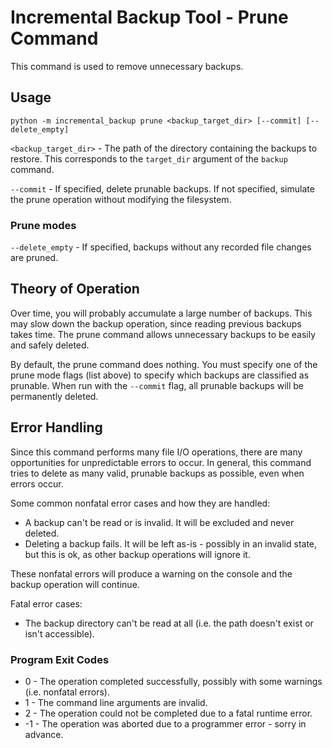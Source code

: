 # Incremental Backup Tool - Prune Command

This command is used to remove unnecessary backups.

## Usage

```
python -m incremental_backup prune <backup_target_dir> [--commit] [--delete_empty]
```

`<backup_target_dir>` - The path of the directory containing the backups to restore.
This corresponds to the `target_dir` argument of the `backup` command.

`--commit` - If specified, delete prunable backups. If not specified, simulate the prune operation without modifying the filesystem.

### Prune modes

`--delete_empty` - If specified, backups without any recorded file changes are pruned.

## Theory of Operation

Over time, you will probably accumulate a large number of backups. This may slow down the backup operation, since reading previous backups takes time. The prune command allows unnecessary backups to be easily and safely deleted.

By default, the prune command does nothing. You must specify one of the prune mode flags (list above) to specify which backups are classified as prunable. When run with the `--commit` flag, all prunable backups will be permanently deleted.

## Error Handling

Since this command performs many file I/O operations, there are many opportunities for unpredictable errors to occur.
In general, this command tries to delete as many valid, prunable backups as possible, even when errors occur.

Some common nonfatal error cases and how they are handled:

- A backup can't be read or is invalid. It will be excluded and never deleted.
- Deleting a backup fails. It will be left as-is - possibly in an invalid state, but this is ok, as other backup operations will ignore it.

These nonfatal errors will produce a warning on the console and the backup operation will continue.

Fatal error cases:

- The backup directory can't be read at all (i.e. the path doesn't exist or isn't accessible).

### Program Exit Codes

- 0 - The operation completed successfully, possibly with some warnings (i.e. nonfatal errors).
- 1 - The command line arguments are invalid.
- 2 - The operation could not be completed due to a fatal runtime error.
- -1 - The operation was aborted due to a programmer error - sorry in advance.
